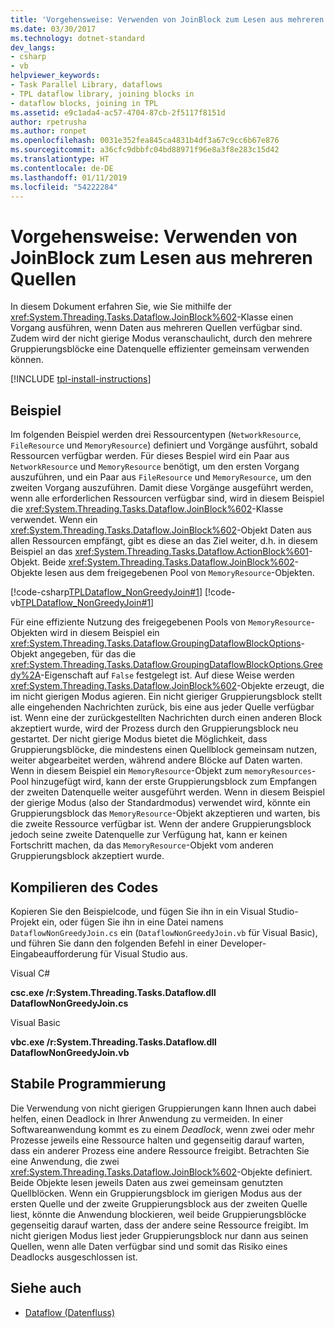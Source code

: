```yaml
---
title: 'Vorgehensweise: Verwenden von JoinBlock zum Lesen aus mehreren Quellen'
ms.date: 03/30/2017
ms.technology: dotnet-standard
dev_langs:
- csharp
- vb
helpviewer_keywords:
- Task Parallel Library, dataflows
- TPL dataflow library, joining blocks in
- dataflow blocks, joining in TPL
ms.assetid: e9c1ada4-ac57-4704-87cb-2f5117f8151d
author: rpetrusha
ms.author: ronpet
ms.openlocfilehash: 0031e352fea845ca4831b4df3a67c9cc6b67e876
ms.sourcegitcommit: a36cfc9dbbfc04bd88971f96e8a3f8e283c15d42
ms.translationtype: HT
ms.contentlocale: de-DE
ms.lasthandoff: 01/11/2019
ms.locfileid: "54222284"
---
```

# <a name="how-to-use-joinblock-to-read-data-from-multiple-sources"></a>Vorgehensweise: Verwenden von JoinBlock zum Lesen aus mehreren Quellen
In diesem Dokument erfahren Sie, wie Sie mithilfe der <xref:System.Threading.Tasks.Dataflow.JoinBlock%602>-Klasse einen Vorgang ausführen, wenn Daten aus mehreren Quellen verfügbar sind. Zudem wird der nicht gierige Modus veranschaulicht, durch den mehrere Gruppierungsblöcke eine Datenquelle effizienter gemeinsam verwenden können.

[!INCLUDE [tpl-install-instructions](../../../includes/tpl-install-instructions.md)]

## <a name="example"></a>Beispiel  
 Im folgenden Beispiel werden drei Ressourcentypen (`NetworkResource`, `FileResource` und `MemoryResource`) definiert und Vorgänge ausführt, sobald Ressourcen verfügbar werden. Für dieses Bespiel wird ein Paar aus `NetworkResource` und `MemoryResource` benötigt, um den ersten Vorgang auszuführen, und ein Paar aus `FileResource` und `MemoryResource`, um den zweiten Vorgang auszuführen. Damit diese Vorgänge ausgeführt werden, wenn alle erforderlichen Ressourcen verfügbar sind, wird in diesem Beispiel die <xref:System.Threading.Tasks.Dataflow.JoinBlock%602>-Klasse verwendet. Wenn ein <xref:System.Threading.Tasks.Dataflow.JoinBlock%602>-Objekt Daten aus allen Ressourcen empfängt, gibt es diese an das Ziel weiter, d.h. in diesem Beispiel an das <xref:System.Threading.Tasks.Dataflow.ActionBlock%601>-Objekt. Beide <xref:System.Threading.Tasks.Dataflow.JoinBlock%602>-Objekte lesen aus dem freigegebenen Pool von `MemoryResource`-Objekten.  
  
 [!code-csharp[TPLDataflow_NonGreedyJoin#1](../../../samples/snippets/csharp/VS_Snippets_Misc/tpldataflow_nongreedyjoin/cs/nongreedyjoin.cs#1)]
 [!code-vb[TPLDataflow_NonGreedyJoin#1](../../../samples/snippets/visualbasic/VS_Snippets_Misc/tpldataflow_nongreedyjoin/vb/nongreedyjoin.vb#1)]  
  
 Für eine effiziente Nutzung des freigegebenen Pools von `MemoryResource`-Objekten wird in diesem Beispiel ein <xref:System.Threading.Tasks.Dataflow.GroupingDataflowBlockOptions>-Objekt angegeben, für das die <xref:System.Threading.Tasks.Dataflow.GroupingDataflowBlockOptions.Greedy%2A>-Eigenschaft auf `False` festgelegt ist. Auf diese Weise werden <xref:System.Threading.Tasks.Dataflow.JoinBlock%602>-Objekte erzeugt, die im nicht gierigen Modus agieren. Ein nicht gieriger Gruppierungsblock stellt alle eingehenden Nachrichten zurück, bis eine aus jeder Quelle verfügbar ist. Wenn eine der zurückgestellten Nachrichten durch einen anderen Block akzeptiert wurde, wird der Prozess durch den Gruppierungsblock neu gestartet. Der nicht gierige Modus bietet die Möglichkeit, dass Gruppierungsblöcke, die mindestens einen Quellblock gemeinsam nutzen, weiter abgearbeitet werden, während andere Blöcke auf Daten warten. Wenn in diesem Beispiel ein `MemoryResource`-Objekt zum `memoryResources`-Pool hinzugefügt wird, kann der erste Gruppierungsblock zum Empfangen der zweiten Datenquelle weiter ausgeführt werden. Wenn in diesem Beispiel der gierige Modus (also der Standardmodus) verwendet wird, könnte ein Gruppierungsblock das `MemoryResource`-Objekt akzeptieren und warten, bis die zweite Ressource verfügbar ist. Wenn der andere Gruppierungsblock jedoch seine zweite Datenquelle zur Verfügung hat, kann er keinen Fortschritt machen, da das `MemoryResource`-Objekt vom anderen Gruppierungsblock akzeptiert wurde.  
  
## <a name="compiling-the-code"></a>Kompilieren des Codes  
 Kopieren Sie den Beispielcode, und fügen Sie ihn in ein Visual Studio-Projekt ein, oder fügen Sie ihn in eine Datei namens `DataflowNonGreedyJoin.cs` ein (`DataflowNonGreedyJoin.vb` für Visual Basic), und führen Sie dann den folgenden Befehl in einer Developer-Eingabeaufforderung für Visual Studio aus.  
  
 Visual C#  
  
 **csc.exe /r:System.Threading.Tasks.Dataflow.dll DataflowNonGreedyJoin.cs**  
  
 Visual Basic  
  
 **vbc.exe /r:System.Threading.Tasks.Dataflow.dll DataflowNonGreedyJoin.vb**  
  
## <a name="robust-programming"></a>Stabile Programmierung  
 Die Verwendung von nicht gierigen Gruppierungen kann Ihnen auch dabei helfen, einen Deadlock in Ihrer Anwendung zu vermeiden. In einer Softwareanwendung kommt es zu einem *Deadlock*, wenn zwei oder mehr Prozesse jeweils eine Ressource halten und gegenseitig darauf warten, dass ein anderer Prozess eine andere Ressource freigibt. Betrachten Sie eine Anwendung, die zwei <xref:System.Threading.Tasks.Dataflow.JoinBlock%602>-Objekte definiert. Beide Objekte lesen jeweils Daten aus zwei gemeinsam genutzten Quellblöcken. Wenn ein Gruppierungsblock im gierigen Modus aus der ersten Quelle und der zweite Gruppierungsblock aus der zweiten Quelle liest, könnte die Anwendung blockieren, weil beide Gruppierungsblöcke gegenseitig darauf warten, dass der andere seine Ressource freigibt. Im nicht gierigen Modus liest jeder Gruppierungsblock nur dann aus seinen Quellen, wenn alle Daten verfügbar sind und somit das Risiko eines Deadlocks ausgeschlossen ist.  
  
## <a name="see-also"></a>Siehe auch

- [Dataflow (Datenfluss)](../../../docs/standard/parallel-programming/dataflow-task-parallel-library.md)
